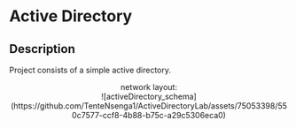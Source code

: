 <h1>Active Directory</h1>

<h2>Description</h2>
Project consists of a simple active directory. 
<br />

<p align="center">
 network layout: <br/>
![activeDirectory_schema](https://github.com/TenteNsenga1/ActiveDirectoryLab/assets/75053398/550c7577-ccf8-4b88-b75c-a29c5306eca0)
